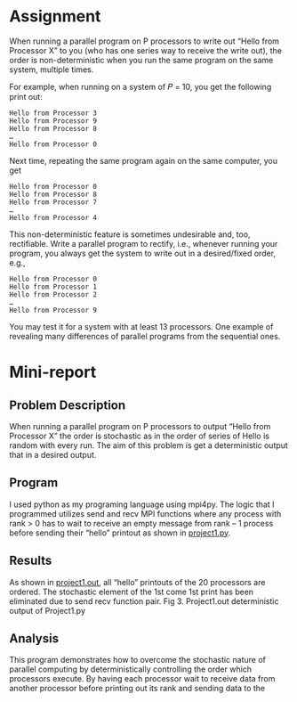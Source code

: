 # Assignment
When running a parallel program on P processors to write out “Hello from Processor X” to
you (who has one series way to receive the write out), the order is non-deterministic when
you run the same program on the same system, multiple times.

For example, when running on a system of 𝑃 = 10, you get the following print out:
```
Hello from Processor 3
Hello from Processor 9
Hello from Processor 8
…
Hello from Processor 0
```
Next time, repeating the same program again on the same computer, you get
```
Hello from Processor 0
Hello from Processor 8
Hello from Processor 7
…
Hello from Processor 4
```
This non-deterministic feature is sometimes undesirable and, too, rectifiable. Write a parallel
program to rectify, i.e., whenever running your program, you always get the system to write
out in a desired/fixed order, e.g.,
```
Hello from Processor 0
Hello from Processor 1
Hello from Processor 2
…
Hello from Processor 9
```
You may test it for a system with at least 13 processors.
One example of revealing many differences of parallel programs from the sequential ones.
# Mini-report

## Problem Description
When running a parallel program on P processors to output “Hello from Processor X” the
order is stochastic as in the order of series of Hello is random with every run. The aim of this
problem is get a deterministic output that in a desired output.
## Program
I used python as my programing language using mpi4py. The logic that I programmed
utilizes send and recv MPI functions where any process with rank > 0 has to wait to receive an
empty message from rank – 1 process before sending their “hello” printout as shown in [project1.py](project1.py).

## Results
As shown in [project1.out](project1.out), all “hello” printouts of the 20 processors are ordered. The stochastic
element of the 1st come 1st print has been eliminated due to send recv function pair.
Fig 3. Project1.out deterministic output of Project1.py

## Analysis
This program demonstrates how to overcome the stochastic nature of parallel computing
by deterministically controlling the order which processors execute. By having each processor
wait to receive data from another processor before printing out its rank and sending data to the
